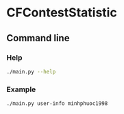 <!-- Required extensions: pymdownx.betterem, pymdownx.tilde, pymdownx.emoji, pymdownx.tasklist, pymdownx.superfences -->
# CFContestStatistic
## Command line
### Help
```bash
./main.py --help
```
### Example
```bash
./main.py user-info minhphuoc1998
```
